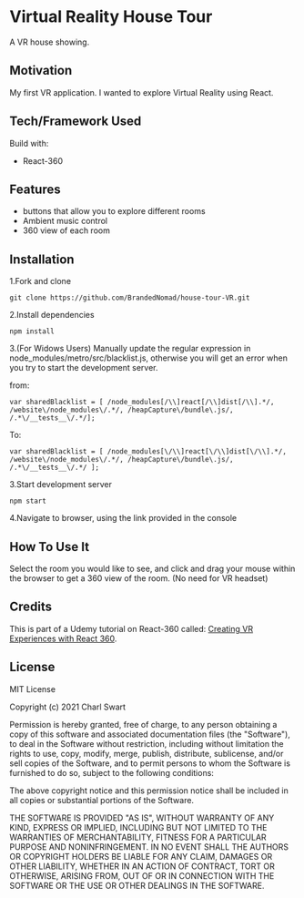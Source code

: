 # Virtual Reality House Tour

A VR house showing.

## Motivation

My first VR application. I wanted to explore Virtual Reality using React.

## Tech/Framework Used

Build with:
* React-360

## Features

* buttons that allow you to explore different rooms
* Ambient music control
* 360 view of each room

## Installation

1.Fork and clone 

`git clone https://github.com/BrandedNomad/house-tour-VR.git`

2.Install dependencies

`npm install`

3.(For Widows Users) Manually update the regular expression in node_modules/metro/src/blacklist.js, otherwise you will get an error when you try to start the development server.

from:

`
var sharedBlacklist = [
/node_modules[/\\]react[/\\]dist[/\\].*/,
/website\/node_modules\/.*/,
/heapCapture\/bundle\.js/,
/.*\/__tests__\/.*/];
`

To: 

`
var sharedBlacklist = [
  /node_modules[\/\\]react[\/\\]dist[\/\\].*/,
  /website\/node_modules\/.*/,
  /heapCapture\/bundle\.js/,
  /.*\/__tests__\/.*/
];
`


3.Start development server

`npm start`

4.Navigate to browser, using the link provided in the console


## How To Use It

Select the room you would like to see, and click and drag your mouse within the browser to get a 360 view of the room. (No need for VR headset)

## Credits

This is part of a Udemy tutorial on React-360 called: [Creating VR Experiences with React 360](https://www.udemy.com/course/creating-vr-experiences-with-react-360/). 

## License

MIT License

Copyright (c) 2021 Charl Swart

Permission is hereby granted, free of charge, to any person obtaining a copy
of this software and associated documentation files (the "Software"), to deal
in the Software without restriction, including without limitation the rights
to use, copy, modify, merge, publish, distribute, sublicense, and/or sell
copies of the Software, and to permit persons to whom the Software is
furnished to do so, subject to the following conditions:

The above copyright notice and this permission notice shall be included in all
copies or substantial portions of the Software.

THE SOFTWARE IS PROVIDED "AS IS", WITHOUT WARRANTY OF ANY KIND, EXPRESS OR
IMPLIED, INCLUDING BUT NOT LIMITED TO THE WARRANTIES OF MERCHANTABILITY,
FITNESS FOR A PARTICULAR PURPOSE AND NONINFRINGEMENT. IN NO EVENT SHALL THE
AUTHORS OR COPYRIGHT HOLDERS BE LIABLE FOR ANY CLAIM, DAMAGES OR OTHER
LIABILITY, WHETHER IN AN ACTION OF CONTRACT, TORT OR OTHERWISE, ARISING FROM,
OUT OF OR IN CONNECTION WITH THE SOFTWARE OR THE USE OR OTHER DEALINGS IN THE
SOFTWARE.

